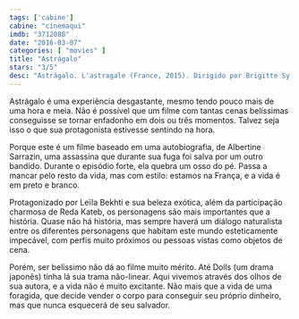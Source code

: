 ```yaml
---
tags: ['cabine']
cabine: "cinemaqui"
imdb: "3712088"
date: "2016-03-07"
categories: [ "movies" ]
title: "Astrágalo"
stars: "3/5"
desc: "Astrágalo. L'astragale (France, 2015). Dirigido por Brigitte Sy. Escrito por Serge Le Péron, Albertine Sarrazin, Brigitte Sy. Com Leïla Bekhti, Reda Kateb, Esther Garrel, Jocelyne Desverchère, India Hair, Jean-Charles Dumay, Jean-Benoît Ugeux, Delphine Chuillot, Zimsky."
---
```

Astrágalo é uma experiência desgastante, mesmo tendo pouco mais de uma hora e meia. Não é possível que um filme com tantas cenas belíssimas conseguisse se tornar enfadonho em dois ou três momentos. Talvez seja isso o que sua protagonista estivesse sentindo na hora.

Porque este é um filme baseado em uma autobiografia, de Albertine Sarrazin, uma assassina que durante sua fuga foi salva por um outro bandido. Durante o episódio forte, ela quebra um osso do pé. Passa a mancar pelo resto da vida, mas com estilo: estamos na França, e a vida é em preto e branco.

Protagonizado por Leïla Bekhti e sua beleza exótica, além da participação charmosa de Reda Kateb, os personagens são mais importantes que a história. Quase não há história, mas sempre haverá um diálogo naturalista entre os diferentes personagens que habitam este mundo esteticamente impecável, com perfis muito próximos ou pessoas vistas como objetos de cena.

Porém, ser belíssimo não dá ao filme muito mérito. Até Dolls (um drama japonês) tinha lá sua trama não-linear. Aqui vivemos através dos olhos de sua autora, e a vida não é muito excitante. Não mais que a vida de uma foragida, que decide vender o corpo para conseguir seu próprio dinheiro, mas que nunca esquecerá de seu salvador.
